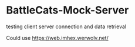 # BattleCats-Mock-Server
testing client server connection and data retrieval 


Could use https://web.imhex.werwolv.net/
